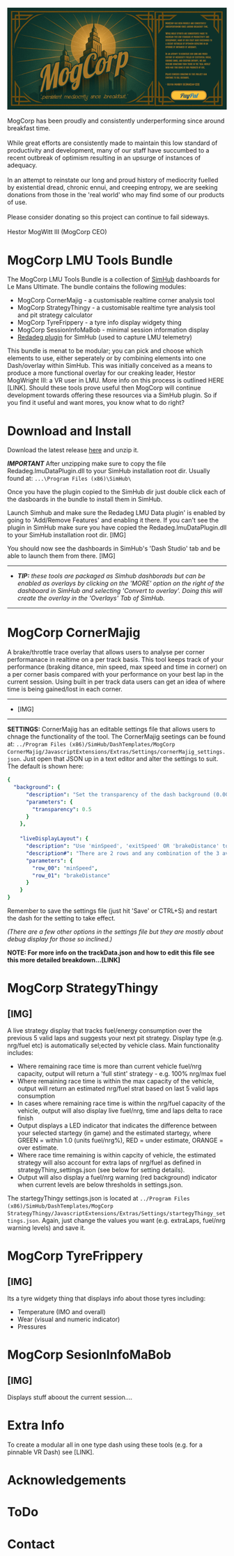 [![](https://github.com/mog456/MogCorp-LMU-Tools-Bundle/blob/main/img/mogCorpLogo_300.png?raw=true)](https://www.paypal.com/donate/?business=V4AQ5FUGX8PUW&no_recurring=1&item_name=%27Persistent+Mediocrity+Since+Breakfast%27&currency_code=GBP)


MogCorp has been proudly and consistently underperforming since around breakfast time.\
\
While great efforts are consistently made to maintain this low standard of productivity and development, 
many of our staff have succumbed to a recent outbreak of optimism resulting in an upsurge of instances of adequacy.\
\
In an attempt to reinstate our long and proud history of mediocrity fuelled by existential dread, chronic ennui, and creeping entropy, we are seeking donations from those in the 'real world'
who may find some of our products of use.\
\
Please consider donating so this project can continue to fail sideways.\
\
Hestor MogWitt III (MogCorp CEO)


# MogCorp LMU Tools Bundle
The MogCorp LMU Tools Bundle is a collection of [SimHub](https://www.simhubdash.com/) dashboards for Le Mans Ultimate. The bundle contains the following modules:
- MogCorp CornerMajig - a customisable realtime corner analysis tool
- MogCorp StrategyThingy - a customisable realtime tyre analysis tool and pit strategy calculator
- MogCorp TyreFrippery - a tyre info display widgety thing
- MogCorp SessionInfoMaBob - minimal session information display
- [Redadeg plugin](https://github.com/tembob64/Redadeg.lmuDataPlugin) for SimHub (used to capture LMU telemetry)

This bundle is menat to be modular; you can pick and choose which elements to use, either seperately or by combining elements into one Dash/overlay within SimHub. This was initially conceived as a means to produce a more functional overlay for our creaking leader, Hestor MogWright III: a VR user in LMU. More info on this process is outlined HERE [LINK]. Should these tools prove useful then MogCorp will continue development towards offering these resources via a SimHub plugin. So if you find it useful and want mores, you know what to do right?

# Download and Install
Download the latest release [here](https://github.com/mog456/MogCorp-LMU-Tools-Bundle/releases/latest) and unzip it.

***IMPORTANT*** After unzipping make sure to copy the file Redadeg.lmuDataPlugin.dll to your SimHub installation root dir.
Usually found at: ```...\Program Files (x86)\SimHub\```

Once you have the plugin copied to the SimHub dir just double click each of the dasboards in the bundle to install them in SimHub.

Launch Simhub and make sure the Redadeg LMU Data plugin' is enabled by going to 'Add/Remove Features' and enabling it there. If you can't see the plugin in SimHub make sure you have copied the Redadeg.lmuDataPlugin.dll to your SimHub installation root dir. [IMG]

You should now see the dashboards in SimHub's 'Dash Studio' tab and be able to launch them from there. [IMG]

----
- ***TIP:*** *these tools are packaged as Simhub dashborads but can be enabled as overlays by clicking on the 'MORE' option on the right of the dashboard in SimHub and selecting 'Convert to overlay'. Doing this will create the overlay in the 'Overlays' Tab of SimHub.*
----

# MogCorp CornerMajig
A brake/throttle trace overlay that allows users to analyse per corner performanace in realtime on a per track basis. This tool keeps track of your performance (braking ditance, min speed, max speed and time in corner) on a per corner basis compared with your performance on your best lap in the current session. Using built in per track data users can get an idea of where time is being gained/lost in each corner.

----
- [IMG]
----

**SETTINGS:** CornerMajig has an editable settings file that allows users to chnage the functionality of the tool. The CornerMajig seetings can be found at: ```../Program Files (x86)/SimHub/DashTemplates/MogCorp CornerMajig/JavascriptExtensions/Extras/Settings/cornerMajig_settings.json```. Just open that JSON up in a text editor and alter the settings to suit. The default is shown here:
```yaml {
{
  "background": {
      "description": "Set the transparency of the dash background (0.00 - 1.00), where 1.00 is fully opaque",
      "parameters": {
        "transparency": 0.5
      }
    },

    "liveDisplayLayout": {
      "description": "Use 'minSpeed', 'exitSpeed' OR 'brakeDistance' to outline how the live data display objects",
      "description#": "There are 2 rows and any combination of the 3 available properties can be used.",
      "parameters": {
        "row_00": "minSpeed",
        "row_01": "brakeDistance"
      }
    }
}
```

Remember to save the settings file (just hit 'Save' or CTRL+S) and restart the dash for the setting to take effect.

*(There are a few other options in the settings file but they are mostly about debug display for those so inclined.)*

**NOTE: For more info on the trackData.json and how to edit this file see this more detailed breakdown...[LINK]**

# MogCorp StrategyThingy

[IMG]
----

A live strategy display that tracks fuel/energy consumption over the previous 5 valid laps and suggests your next pit strategy. Display type (e.g. nrg/fuel etc) is automatically sel;ected by vehicle class. Main functionality includes:

- Where remaining race time is more than current vehicle fuel/nrg capacity, output will return a 'full stint' strategy - e.g. 100% nrg/max fuel
- Where remaining race time is within the max capacity of the vehicle, output will return an estimated nrg/fuel strat based on last 5 valid laps consumption
- In cases where remaining race time is within the nrg/fuel capacity of the vehicle, output will also display live fuel/nrg, time and laps delta to race finish
- Output displays a LED indicator that indicates the difference between your selected startegy (in game) and the estimated startegy, where GREEN = within 1.0 (units fuel/nrg%), RED = under estimate, ORANGE = over estimate.
- Where race time remaining is within capcity of vehicle, the estimated strategy will also account for extra laps of nrg/fuel as defined in strategyThiny_settings.json (see below for setting details).
- Output will also display a fuel/nrg warning (red background) indicator when current levels are below thresholds in settings.json.

 The startegyThingy settings.json is located at ```../Program Files (x86)/SimHub/DashTemplates/MogCorp StrategyThingy/JavascriptExtensions/Extras/Settings/startegyThingy_settings.json```. Again, just change the values you want (e.g. extraLaps, fuel/nrg warning levels) and save it.

# MogCorp TyreFrippery

[IMG]
----

Its a tyre widgety thing that displays info about those tyres including:
- Temperature (IMO and overall)
- Wear (visual and numeric indicator)
- Pressures

# MogCorp SesionInfoMaBob

[IMG]
----

Displays stuff aboout the current session....

# Extra Info

To create a modular all in one type dash using these tools (e.g. for a pinnable VR Dash) see [LINK].

# Acknowledgements

# ToDo

# Contact






